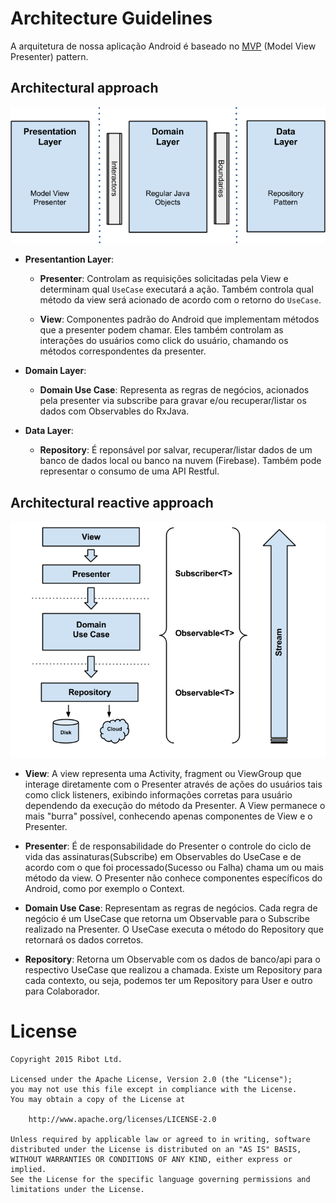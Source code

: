 # Architecture Guidelines

A arquitetura de nossa aplicação Android é baseado no [MVP](https://en.wikipedia.org/wiki/Model%E2%80%93view%E2%80%93presenter) (Model View Presenter) pattern.

## Architectural approach
![](clean_architecture_layers.png)

* __Presentantion Layer__:
	- __Presenter__: Controlam as requisições solicitadas pela View e determinam qual `UseCase` executará a ação. Também controla qual método da view será acionado de acordo com o retorno do `UseCase`.

	- __View__:  Componentes padrão do Android que implementam métodos que a presenter podem chamar. Eles também controlam as interações do usuários como click do usuário, chamando os métodos correspondentes da presenter.
	
* __Domain Layer__:
	- __Domain Use Case__: Representa as regras de negócios, acionados pela presenter via subscribe para gravar e/ou recuperar/listar os dados com Observables do RxJava.
	
* __Data Layer__:
	- __Repository__: É reponsável por salvar, recuperar/listar dados de um banco de dados local ou banco na nuvem (Firebase). Também pode representar o consumo de uma API Restful.

## Architectural reactive approach

![](architecture_diagram.png)

* __View__: A view representa uma Activity, fragment ou ViewGroup que interage diretamente com o Presenter através de ações do usuários tais como click listeners, exibindo informações corretas para usuário dependendo da execução do método da Presenter. A View permanece o mais "burra" possível, conhecendo apenas componentes de View e o Presenter.

* __Presenter__: É de responsabilidade do Presenter o controle do ciclo de vida das assinaturas(Subscribe) em Observables do UseCase e de acordo com o que foi processado(Sucesso ou Falha) chama um ou mais método da view. O Presenter não conhece componentes específicos do Android, como por exemplo o Context.

* __Domain Use Case__: Representam as regras de negócios. Cada regra de negócio é um UseCase que retorna um Observable para o Subscribe realizado na Presenter. O UseCase executa o método do Repository que retornará os dados corretos.

* __Repository__: Retorna um Observable com os dados de banco/api para o respectivo UseCase que realizou a chamada. Existe um Repository para cada contexto, ou seja, podemos ter um Repository para User e outro para Colaborador.

# License

```
Copyright 2015 Ribot Ltd.

Licensed under the Apache License, Version 2.0 (the "License");
you may not use this file except in compliance with the License.
You may obtain a copy of the License at

    http://www.apache.org/licenses/LICENSE-2.0

Unless required by applicable law or agreed to in writing, software
distributed under the License is distributed on an "AS IS" BASIS,
WITHOUT WARRANTIES OR CONDITIONS OF ANY KIND, either express or implied.
See the License for the specific language governing permissions and
limitations under the License.
```

